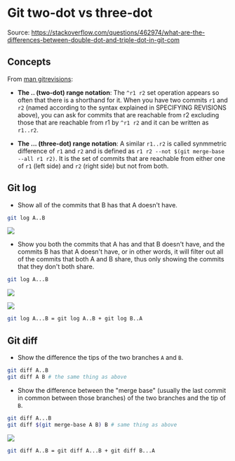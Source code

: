 # Git two-dot vs three-dot

Source: https://stackoverflow.com/questions/462974/what-are-the-differences-between-double-dot-and-triple-dot-in-git-com

## Concepts

From [man gitrevisions](https://git-scm.com/docs/gitrevisions#_dotted_range_notations):

- **The .. (two-dot) range notation**: The `^r1 r2` set operation appears so often that there is a shorthand for it. When you have two commits `r1` and `r2` (named according to the syntax explained in SPECIFYING REVISIONS above), you can ask for commits that are reachable from r2 excluding those that are reachable from r1 by `^r1 r2` and it can be written as `r1..r2`.

- **The ... (three-dot) range notation**: A similar `r1..r2` is called synmmetric difference of `r1` and `r2` and is defined as `r1 r2 --not $(git merge-base --all r1 r2)`. It is the set of commits that are reachable from either one of `r1` (left side) and `r2` (right side) but not from both.

## Git log

- Show all of the commits that B has that A doesn't have.

```bash
git log A..B
```

![](https://i.stack.imgur.com/beLTVm.png)

- Show you both the commits that A has and that B doesn't have, and the commits B has that A doesn't have, or in other words, it will filter out all of the commits that both A and B share, thus only showing the commits that they don't both share.

```bash
git log A...B
```

![](https://i.stack.imgur.com/4SprXm.png)

![](https://i.stack.imgur.com/Fyff5.png)

```bash
git log A...B = git log A..B + git log B..A
```

## Git diff

- Show the difference the tips of the two branches `A` and `B`.

```bash
git diff A..B
git diff A B # the same thing as above
```

- Show the difference between the "merge base" (usually the last commit in common between those branches) of the two branches and the tip of `B`.

```bash
git diff A...B
git diff $(git merge-base A B) B # same thing as above
```

![](https://i.stack.imgur.com/uWWDV.png)

```bash
git diff A..B = git diff A...B + git diff B...A
```
